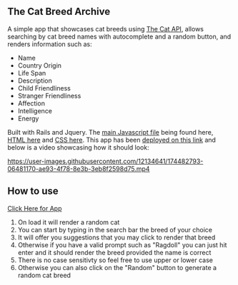 
## The Cat Breed Archive

A simple app that showcases cat breeds using [The Cat API](https://thecatapi.com/), allows searching by cat breed names with autocomplete and a random button, and renders information such as:
  * Name
  * Country Origin  
  * Life Span
  * Description
  * Child Friendliness
  * Stranger Friendliness
  * Affection
  * Intelligence
  * Energy

  Built with Rails and Jquery. The [main Javascript file](https://github.com/Shushyy/Cats_Classified/blob/main/app/javascript/packs/application.js) being found here, [HTML here](https://github.com/Shushyy/Cats_Classified/blob/main/app/views/pages/home.html.erb) and [CSS here](https://github.com/Shushyy/Cats_Classified/blob/main/app/assets/stylesheets/application.scss). This app has been [deployed on this link](https://the-cat-breed-archive.herokuapp.com/) and below is a video showcasing how it should look:

https://user-images.githubusercontent.com/12134641/174482793-06481170-ae93-4f78-8e3b-3eb8f2598d75.mp4

## How to use
[Click Here for App](https://the-cat-breed-archive.herokuapp.com/)

  1. On load it will render a random cat
  2. You can start by typing in the search bar the breed of your choice
  3. It will offer you suggestions that you may click to render that breed
  4. Otherwise if you have a valid prompt such as "Ragdoll" you can just hit enter and it should render the breed provided the name is correct
  5. There is no case sensitivty so feel free to use upper or lower case
  6. Otherwise you can also click on the "Random" button to generate a random cat breed





